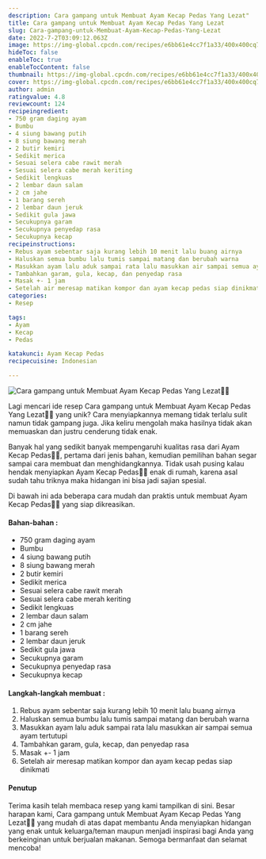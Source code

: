 ```yaml
---
description: Cara gampang untuk Membuat Ayam Kecap Pedas Yang Lezat"
title: Cara gampang untuk Membuat Ayam Kecap Pedas Yang Lezat
slug: Cara-gampang-untuk-Membuat-Ayam-Kecap-Pedas-Yang-Lezat
date: 2022-7-2T03:09:12.063Z
image: https://img-global.cpcdn.com/recipes/e6bb61e4cc7f1a33/400x400cq70/photo.jpg
hideToc: false
enableToc: true
enableTocContent: false
thumbnail: https://img-global.cpcdn.com/recipes/e6bb61e4cc7f1a33/400x400cq70/photo.jpg
cover: https://img-global.cpcdn.com/recipes/e6bb61e4cc7f1a33/400x400cq70/photo.jpg
author: admin
ratingvalue: 4.8
reviewcount: 124
recipeingredient:
- 750 gram daging ayam
- Bumbu
- 4 siung bawang putih
- 8 siung bawang merah
- 2 butir kemiri
- Sedikit merica
- Sesuai selera cabe rawit merah
- Sesuai selera cabe merah keriting
- Sedikit lengkuas
- 2 lembar daun salam
- 2 cm jahe
- 1 barang sereh
- 2 lembar daun jeruk
- Sedikit gula jawa
- Secukupnya garam
- Secukupnya penyedap rasa
- Secukupnya kecap
recipeinstructions:
- Rebus ayam sebentar saja kurang lebih 10 menit lalu buang airnya
- Haluskan semua bumbu lalu tumis sampai matang dan berubah warna
- Masukkan ayam lalu aduk sampai rata lalu masukkan air sampai semua ayam tertutupi
- Tambahkan garam, gula, kecap, dan penyedap rasa
- Masak +- 1 jam
- Setelah air meresap matikan kompor dan ayam kecap pedas siap dinikmati
categories:
- Resep

tags:
- Ayam
- Kecap
- Pedas

katakunci: Ayam Kecap Pedas
recipecuisine: Indonesian

---
```


![Cara gampang untuk Membuat Ayam Kecap Pedas Yang Lezat👩‍🍳](https://img-global.cpcdn.com/recipes/e6bb61e4cc7f1a33/400x400cq70/photo.jpg)

Lagi mencari ide resep Cara gampang untuk Membuat Ayam Kecap Pedas Yang Lezat👩‍🍳 yang unik? Cara menyiapkannya memang tidak terlalu sulit namun tidak gampang juga. Jika keliru mengolah maka hasilnya tidak akan memuaskan dan justru cenderung tidak enak.

Banyak hal yang sedikit banyak mempengaruhi kualitas rasa dari Ayam Kecap Pedas👩‍🍳, pertama dari jenis bahan, kemudian pemilihan bahan segar sampai cara membuat dan menghidangkannya. Tidak usah pusing kalau hendak menyiapkan Ayam Kecap Pedas👩‍🍳 enak di rumah, karena asal sudah tahu triknya maka hidangan ini bisa jadi sajian spesial.

Di bawah ini ada beberapa cara mudah dan praktis untuk membuat Ayam Kecap Pedas👩‍🍳 yang siap dikreasikan.

<!--inarticleads1-->

#### Bahan-bahan :

- 750 gram daging ayam
- Bumbu
- 4 siung bawang putih
- 8 siung bawang merah
- 2 butir kemiri
- Sedikit merica
- Sesuai selera cabe rawit merah
- Sesuai selera cabe merah keriting
- Sedikit lengkuas
- 2 lembar daun salam
- 2 cm jahe
- 1 barang sereh
- 2 lembar daun jeruk
- Sedikit gula jawa
- Secukupnya garam
- Secukupnya penyedap rasa
- Secukupnya kecap

<!--inarticleads2-->

#### Langkah-langkah membuat :

1. Rebus ayam sebentar saja kurang lebih 10 menit lalu buang airnya
1. Haluskan semua bumbu lalu tumis sampai matang dan berubah warna
1. Masukkan ayam lalu aduk sampai rata lalu masukkan air sampai semua ayam tertutupi
1. Tambahkan garam, gula, kecap, dan penyedap rasa
1. Masak +- 1 jam
1. Setelah air meresap matikan kompor dan ayam kecap pedas siap dinikmati

#### Penutup

Terima kasih telah membaca resep yang kami tampilkan di sini. Besar harapan kami, Cara gampang untuk Membuat Ayam Kecap Pedas Yang Lezat👩‍🍳 yang mudah di atas dapat membantu Anda menyiapkan hidangan yang enak untuk keluarga/teman maupun menjadi inspirasi bagi Anda yang berkeinginan untuk berjualan makanan. Semoga bermanfaat dan selamat mencoba!